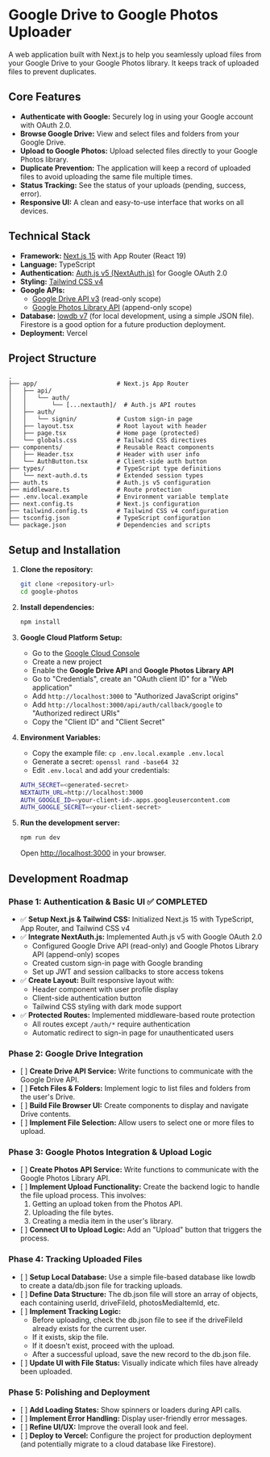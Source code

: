 # **Google Drive to Google Photos Uploader**

A web application built with Next.js to help you seamlessly upload files from your Google Drive to your Google Photos library. It keeps track of uploaded files to prevent duplicates.

## **Core Features**

* **Authenticate with Google:** Securely log in using your Google account with OAuth 2.0.  
* **Browse Google Drive:** View and select files and folders from your Google Drive.  
* **Upload to Google Photos:** Upload selected files directly to your Google Photos library.  
* **Duplicate Prevention:** The application will keep a record of uploaded files to avoid uploading the same file multiple times.  
* **Status Tracking:** See the status of your uploads (pending, success, error).  
* **Responsive UI:** A clean and easy-to-use interface that works on all devices.

## **Technical Stack**

* **Framework:** [Next.js 15](https://nextjs.org/) with App Router (React 19)
* **Language:** TypeScript
* **Authentication:** [Auth.js v5 (NextAuth.js)](https://authjs.dev/) for Google OAuth 2.0
* **Styling:** [Tailwind CSS v4](https://tailwindcss.com/)
* **Google APIs:**
  * [Google Drive API v3](https://developers.google.com/drive/api/v3/about-sdk) (read-only scope)
  * [Google Photos Library API](https://developers.google.com/photos/library/guides/overview) (append-only scope)
* **Database:** [lowdb v7](https://github.com/typicode/lowdb) (for local development, using a simple JSON file). Firestore is a good option for a future production deployment.
* **Deployment:** Vercel

## **Project Structure**

```
.
├── app/                      # Next.js App Router
│   ├── api/
│   │   └── auth/
│   │       └── [...nextauth]/  # Auth.js API routes
│   ├── auth/
│   │   └── signin/           # Custom sign-in page
│   ├── layout.tsx            # Root layout with header
│   ├── page.tsx              # Home page (protected)
│   └── globals.css           # Tailwind CSS directives
├── components/               # Reusable React components
│   ├── Header.tsx            # Header with user info
│   └── AuthButton.tsx        # Client-side auth button
├── types/                    # TypeScript type definitions
│   └── next-auth.d.ts        # Extended session types
├── auth.ts                   # Auth.js v5 configuration
├── middleware.ts             # Route protection
├── .env.local.example        # Environment variable template
├── next.config.ts            # Next.js configuration
├── tailwind.config.ts        # Tailwind CSS v4 configuration
├── tsconfig.json             # TypeScript configuration
└── package.json              # Dependencies and scripts
```

## **Setup and Installation**

1. **Clone the repository:**
   ```bash
   git clone <repository-url>
   cd google-photos
   ```

2. **Install dependencies:**
   ```bash
   npm install
   ```

3. **Google Cloud Platform Setup:**
   * Go to the [Google Cloud Console](https://console.cloud.google.com/)
   * Create a new project
   * Enable the **Google Drive API** and **Google Photos Library API**
   * Go to "Credentials", create an "OAuth client ID" for a "Web application"
   * Add `http://localhost:3000` to "Authorized JavaScript origins"
   * Add `http://localhost:3000/api/auth/callback/google` to "Authorized redirect URIs"
   * Copy the "Client ID" and "Client Secret"

4. **Environment Variables:**
   * Copy the example file: `cp .env.local.example .env.local`
   * Generate a secret: `openssl rand -base64 32`
   * Edit `.env.local` and add your credentials:

   ```bash
   AUTH_SECRET=<generated-secret>
   NEXTAUTH_URL=http://localhost:3000
   AUTH_GOOGLE_ID=<your-client-id>.apps.googleusercontent.com
   AUTH_GOOGLE_SECRET=<your-client-secret>
   ```

5. **Run the development server:**
   ```bash
   npm run dev
   ```

   Open [http://localhost:3000](http://localhost:3000) in your browser.

## **Development Roadmap**

### **Phase 1: Authentication & Basic UI** ✅ COMPLETED

* ✅ **Setup Next.js & Tailwind CSS:** Initialized Next.js 15 with TypeScript, App Router, and Tailwind CSS v4
* ✅ **Integrate NextAuth.js:** Implemented Auth.js v5 with Google OAuth 2.0
  * Configured Google Drive API (read-only) and Google Photos Library API (append-only) scopes
  * Created custom sign-in page with Google branding
  * Set up JWT and session callbacks to store access tokens
* ✅ **Create Layout:** Built responsive layout with:
  * Header component with user profile display
  * Client-side authentication button
  * Tailwind CSS styling with dark mode support
* ✅ **Protected Routes:** Implemented middleware-based route protection
  * All routes except `/auth/*` require authentication
  * Automatic redirect to sign-in page for unauthenticated users

### **Phase 2: Google Drive Integration**

* \[ \] **Create Drive API Service:** Write functions to communicate with the Google Drive API.  
* \[ \] **Fetch Files & Folders:** Implement logic to list files and folders from the user's Drive.  
* \[ \] **Build File Browser UI:** Create components to display and navigate Drive contents.  
* \[ \] **Implement File Selection:** Allow users to select one or more files to upload.

### **Phase 3: Google Photos Integration & Upload Logic**

* \[ \] **Create Photos API Service:** Write functions to communicate with the Google Photos Library API.  
* \[ \] **Implement Upload Functionality:** Create the backend logic to handle the file upload process. This involves:  
  1. Getting an upload token from the Photos API.  
  2. Uploading the file bytes.  
  3. Creating a media item in the user's library.  
* \[ \] **Connect UI to Upload Logic:** Add an "Upload" button that triggers the process.

### **Phase 4: Tracking Uploaded Files**

* \[ \] **Setup Local Database:** Use a simple file-based database like lowdb to create a data/db.json file for tracking uploads.  
* \[ \] **Define Data Structure:** The db.json file will store an array of objects, each containing userId, driveFileId, photosMediaItemId, etc.  
* \[ \] **Implement Tracking Logic:**  
  * Before uploading, check the db.json file to see if the driveFileId already exists for the current user.  
  * If it exists, skip the file.  
  * If it doesn't exist, proceed with the upload.  
  * After a successful upload, save the new record to the db.json file.  
* \[ \] **Update UI with File Status:** Visually indicate which files have already been uploaded.

### **Phase 5: Polishing and Deployment**

* \[ \] **Add Loading States:** Show spinners or loaders during API calls.  
* \[ \] **Implement Error Handling:** Display user-friendly error messages.  
* \[ \] **Refine UI/UX:** Improve the overall look and feel.  
* \[ \] **Deploy to Vercel:** Configure the project for production deployment (and potentially migrate to a cloud database like Firestore).